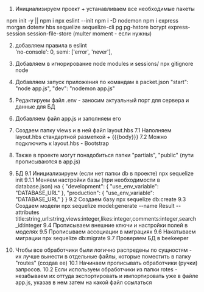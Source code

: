 1. Инициализируем проект + устанавливаем все необходимые пакеты

npm init -y || npm i
npx eslint --init
npm i -D nodemon
npm i express morgan dotenv hbs sequelize sequelize-cli pg pg-hstore bcrypt express-session session-file-store (multer moment - если нужны)

2. добавляем правила в eslint  
'no-console': 0,
semi: ['error', 'never'],

3. Добавляем в игнорирование node modules и sessions/
npx gitignore node 

4. Добавляем запуск приложения по командам в packet.json
"start": "node app.js",
"dev": "nodemon app.js"

5. Редактируем файл .env - заносим актуальный порт для сервера и данные для БД

6. Добавляем файл app.js и заполняем его

7. Создаем папку views и в ней файл layout.hbs
7.1 Наполняем layout.hbs стандартной разметкой + {{{body}}}
7.2 Можно подключить к layout.hbs - Bootstrap

8. Также в проекте могут понадобиться папки "partials", "public" (пути прописываются в app.js)

9. БД 
9.1 Инициализируем (если нет папки db в проекте)
npx sequelize init
9.1.1 Меняем настройки базы (при необходимости в database.json) на
{
  "development": {
    "use_env_variable": "DATABASE_URL"
  },
  "production": {
    "use_env_variable": "DATABASE_URL"
  }
}
9.2 Создаем базу 
npx sequelize db:create 
9.3 Создаем модели
npx sequelize model:generate --name Result --attributes title:string,url:string,views:integer,likes:integer,comments:integer,search_id:integer
9.4 Прописываем внешние ключи и настройки полей в моделях
9.5 Прописываем ассоциации в миграциях
9.6 Накатываем миграции
npx sequelize db:migrate 
9.7 Проверяем БД в beekeeper

10. Чтобы все обработчики были логично распредены по сущностям - их лучше вынести в отдельные файлы, которые поместить в папку "routes" (создав ее)
10.1 Начинаем прописывать обработчики (ручки) запросов. 
10.2 Если используем обработчики из папки rotes - незабываем их оттуда экспортировать и импортировать уже в файле app.js, указав в нем затем на какой файл ссылаться


